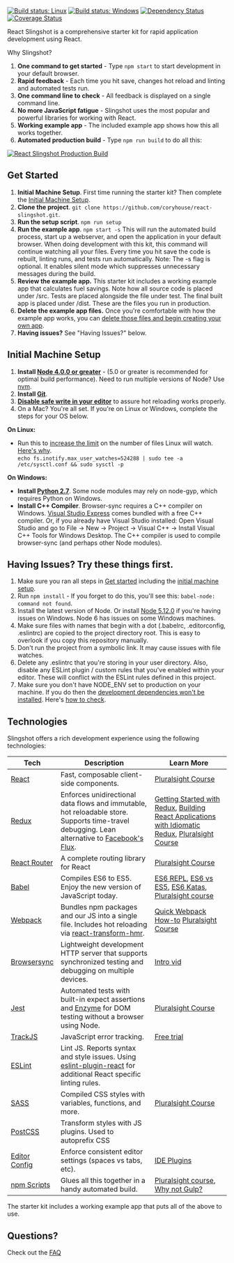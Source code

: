 [![Build status: Linux](https://img.shields.io/travis/coryhouse/react-slingshot.svg?style=flat-square)](https://travis-ci.org/coryhouse/react-slingshot)
[![Build status: Windows](https://img.shields.io/appveyor/ci/coryhouse/react-slingshot/master.svg?style=flat-square)](https://ci.appveyor.com/project/coryhouse/react-slingshot/branch/master)
[![Dependency Status](https://david-dm.org/coryhouse/react-slingshot.svg?style=flat-square)](https://david-dm.org/coryhouse/react-slingshot)
[![Coverage Status](https://img.shields.io/coveralls/coryhouse/react-slingshot/master.svg?style=flat-square)](https://coveralls.io/github/coryhouse/react-slingshot?branch=master)

React Slingshot is a comprehensive starter kit for rapid application development using React. 

Why Slingshot?

1. **One command to get started** - Type `npm start` to start development in your default browser.
2. **Rapid feedback** - Each time you hit save, changes hot reload and linting and automated tests run.
3. **One command line to check** - All feedback is displayed on a single command line.
4. **No more JavaScript fatigue** - Slingshot uses the most popular and powerful libraries for working with React.
5. **Working example app** - The included example app shows how this all works together.
6. **Automated production build** - Type `npm run build` to do all this:

[![React Slingshot Production Build](https://img.youtube.com/vi/qlfDLsX-J0U/0.jpg)](https://www.youtube.com/watch?v=qlfDLsX-J0U)

## Get Started
1. **Initial Machine Setup**. First time running the starter kit? Then complete the [Initial Machine Setup](https://github.com/coryhouse/react-slingshot#initial-machine-setup).
2. **Clone the project**. `git clone https://github.com/coryhouse/react-slingshot.git`.
3. **Run the setup script**. `npm run setup`
4. **Run the example app**. `npm start -s`
This will run the automated build process, start up a webserver, and open the application in your default browser. When doing development with this kit, this command will continue watching all your files. Every time you hit save the code is rebuilt, linting runs, and tests run automatically. Note: The -s flag is optional. It enables silent mode which suppresses unnecessary messages during the build.
5. **Review the example app.** This starter kit includes a working example app that calculates fuel savings. Note how all source code is placed under /src. Tests are placed alongside the file under test. The final built app is placed under /dist. These are the files you run in production.
6. **Delete the example app files.** Once you're comfortable with how the example app works, you can [delete those files and begin creating your own app](https://github.com/coryhouse/react-slingshot/blob/master/docs/FAQ.md#i-just-want-an-empty-starter-kit). 
7. **Having issues?** See "Having Issues?" below.

## Initial Machine Setup
1. **Install [Node 4.0.0 or greater](https://nodejs.org)** - (5.0 or greater is recommended for optimal build performance). Need to run multiple versions of Node? Use [nvm](https://github.com/creationix/nvm).
2. **Install [Git](https://git-scm.com/downloads)**. 
3. **[Disable safe write in your editor](http://webpack.github.io/docs/webpack-dev-server.html#working-with-editors-ides-supporting-safe-write)** to assure hot reloading works properly.
4. On a Mac? You're all set. If you're on Linux or Windows, complete the steps for your OS below.  
 
**On Linux:**  

 * Run this to [increase the limit](http://stackoverflow.com/questions/16748737/grunt-watch-error-waiting-fatal-error-watch-enospc) on the number of files Linux will watch. [Here's why](https://github.com/coryhouse/react-slingshot/issues/6).    
`echo fs.inotify.max_user_watches=524288 | sudo tee -a /etc/sysctl.conf && sudo sysctl -p` 

**On Windows:** 
 
* **Install [Python 2.7](https://www.python.org/downloads/)**. Some node modules may rely on node-gyp, which requires Python on Windows.
* **Install C++ Compiler**. Browser-sync requires a C++ compiler on Windows. [Visual Studio Express](https://www.visualstudio.com/en-US/products/visual-studio-express-vs) comes bundled with a free C++ compiler. Or, if you already have Visual Studio installed: Open Visual Studio and go to File -> New -> Project -> Visual C++ -> Install Visual C++ Tools for Windows Desktop. The C++ compiler is used to compile browser-sync (and perhaps other Node modules).

## Having Issues? Try these things first.
1. Make sure you ran all steps in [Get started](https://github.com/coryhouse/react-slingshot/blob/master/README.md#get-started) including the [initial machine setup](https://github.com/coryhouse/react-slingshot#initial-machine-setup).
2. Run `npm install` - If you forget to do this, you'll see this: `babel-node: command not found`.
3. Install the latest version of Node. Or install [Node 5.12.0](https://nodejs.org/download/release/v5.12.0/) if you're having issues on Windows. Node 6 has issues on some Windows machines.
4. Make sure files with names that begin with a dot (.babelrc, .editorconfig, .eslintrc) are copied to the project directory root. This is easy to overlook if you copy this repository manually.
5. Don't run the project from a symbolic link. It may cause issues with file watches.
6. Delete any .eslintrc that you're storing in your user directory. Also, disable any ESLint plugin / custom rules that you've enabled within your editor. These will conflict with the ESLint rules defined in this project.
7. Make sure you don't have NODE_ENV set to production on your machine. If you do then the [development dependencies won't be installed](https://github.com/coryhouse/react-slingshot/issues/400#issuecomment-290497767). Here's [how to check](http://stackoverflow.com/a/27939821/26180). 

## Technologies
Slingshot offers a rich development experience using the following technologies:

| **Tech** | **Description** |**Learn More**|
|----------|-------|---|
|  [React](https://facebook.github.io/react/)  |   Fast, composable client-side components.    | [Pluralsight Course](https://www.pluralsight.com/courses/react-flux-building-applications)  |
|  [Redux](http://redux.js.org) |  Enforces unidirectional data flows and immutable, hot reloadable store. Supports time-travel debugging. Lean alternative to [Facebook's Flux](https://facebook.github.io/flux/docs/overview.html).| [Getting Started with Redux](https://egghead.io/courses/getting-started-with-redux), [Building React Applications with Idiomatic Redux](https://egghead.io/courses/building-react-applications-with-idiomatic-redux), [Pluralsight Course](http://www.pluralsight.com/courses/react-redux-react-router-es6)|
|  [React Router](https://github.com/reactjs/react-router) | A complete routing library for React | [Pluralsight Course](https://www.pluralsight.com/courses/react-flux-building-applications) |
|  [Babel](http://babeljs.io) |  Compiles ES6 to ES5. Enjoy the new version of JavaScript today.     | [ES6 REPL](https://babeljs.io/repl/), [ES6 vs ES5](http://es6-features.org), [ES6 Katas](http://es6katas.org), [Pluralsight course](https://www.pluralsight.com/courses/javascript-fundamentals-es6)    |
| [Webpack](http://webpack.github.io) | Bundles npm packages and our JS into a single file. Includes hot reloading via [react-transform-hmr](https://www.npmjs.com/package/react-transform-hmr). | [Quick Webpack How-to](https://github.com/petehunt/webpack-howto) [Pluralsight Course](https://www.pluralsight.com/courses/webpack-fundamentals)|
| [Browsersync](https://www.browsersync.io/) | Lightweight development HTTP server that supports synchronized testing and debugging on multiple devices. | [Intro vid](https://www.youtube.com/watch?time_continue=1&v=heNWfzc7ufQ)|
| [Jest](https://facebook.github.io/jest/) | Automated tests with built-in expect assertions and [Enzyme](https://github.com/airbnb/enzyme) for DOM testing without a browser using Node. | [Pluralsight Course](https://www.pluralsight.com/courses/testing-javascript) |
| [TrackJS](https://trackjs.com/) | JavaScript error tracking. | [Free trial](https://my.trackjs.com/signup)|  
| [ESLint](http://eslint.org/)| Lint JS. Reports syntax and style issues. Using [eslint-plugin-react](https://github.com/yannickcr/eslint-plugin-react) for additional React specific linting rules. | |
| [SASS](http://sass-lang.com/) | Compiled CSS styles with variables, functions, and more. | [Pluralsight Course](https://www.pluralsight.com/courses/better-css)|
| [PostCSS](https://github.com/postcss/postcss) | Transform styles with JS plugins. Used to autoprefix CSS |
| [Editor Config](http://editorconfig.org) | Enforce consistent editor settings (spaces vs tabs, etc). | [IDE Plugins](http://editorconfig.org/#download) |
| [npm Scripts](https://docs.npmjs.com/misc/scripts)| Glues all this together in a handy automated build. | [Pluralsight course](https://www.pluralsight.com/courses/npm-build-tool-introduction), [Why not Gulp?](https://medium.com/@housecor/why-i-left-gulp-and-grunt-for-npm-scripts-3d6853dd22b8#.vtaziro8n)  |

The starter kit includes a working example app that puts all of the above to use.
## Questions?
Check out the [FAQ](/docs/FAQ.md)
